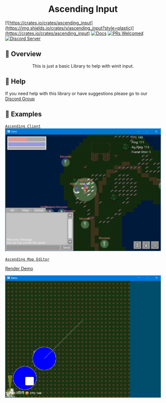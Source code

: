 <h1 align="center">
Ascending Input
</h1>

[![https://crates.io/crates/ascending_input](https://img.shields.io/crates/v/ascending_input?style=plastic)](https://crates.io/crates/ascending_input)
[![Docs](https://docs.rs/ascending_input/badge.svg)](https://docs.rs/ascending_input)
[![PRs Welcomed](https://img.shields.io/badge/PRs-welcome-brightgreen.svg?style=flat-square)](http://makeapullrequest.com)
[![Discord Server](https://img.shields.io/discord/81844480201728000?label=&labelColor=6A7EC2&logo=discord&logoColor=ffffff&color=7389D8)](https://discord.gg/gVXNDwpS3Z)

## 📑 Overview

<p align="center">
This is just a basic Library to help with winit input.
</p>

## 🚨 Help

If you need help with this library or have suggestions please go to our [Discord Group](https://discord.gg/gVXNDwpS3Z)

## 🔎 Examples

[`Ascending Client`](https://github.com/AscendingCreations/AscendingClient)
![Client showcase](./images/client.png)

[`Ascending Map Editor`](https://github.com/AscendingCreations/AscendingMapEditor)

[Render Demo](https://github.com/AscendingCreations/render_demo)

![Demo showcase](./images/demo.png)